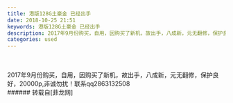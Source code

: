 ```yaml
---
title: 港版128G土豪金 已经出手
date: 2018-10-25 21:51
keywords: 港版128G土豪金 已经出手
description: 2017年9月份购买，自用，因购买了新机，故出手，八成新，元无翻修，保护良好，20000p,非诚勿扰！联系qq2863132508
categories: used
---
```

<td class="t_f" id="postmessage_2166539">

<br/>
<br/>
2017年9月份购买，自用，因购买了新机，故出手，八成新，元无翻修，保护良好，20000p,非诚勿扰！联系qq2863132508<br/>
</td>
###### 转载自[菲龙网]